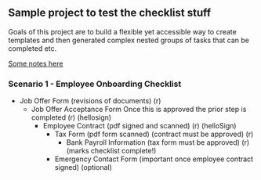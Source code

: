 ## Sample project to test the checklist stuff

Goals of this project are to build a flexible yet accessible way to create templates and then generated complex
nested groups of tasks that can be completed etc.

[Some notes here](https://docs.google.com/document/d/1BdSj4MDW7C_9Y8Vdymq6eUtPC-RQnfw_M6z3s0s7i90/edit)

### Scenario 1 - Employee Onboarding Checklist

- Job Offer Form (revisions of documents) (r)
  - Job Offer Acceptance Form Once this is approved the prior step is completed (r) (hellosign)
    - Employee Contract (pdf signed and scanned) (r) (helloSign)
      - Tax Form (pdf form scanned) (contract must be approved)  (r)
        - Bank Payroll Information (tax form must be approved) (r) (marks checklist complete!)
      - Emergency Contact Form (important once employee contract signed) (optional)
